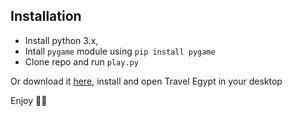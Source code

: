 ## Installation

* Install python 3.x,
* Intall `pygame` module using `pip install pygame`
* Clone repo and run `play.py`

Or download it [here](https://goo.gl/eLARP5), install and open Travel Egypt in your desktop

Enjoy 🙉🙉
